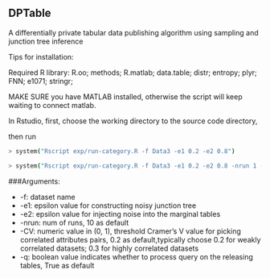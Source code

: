 ## DPTable
A differentially private tabular data publishing algorithm using sampling and junction tree inference

Tips for installation:

Required R library:  R.oo; methods; R.matlab; data.table; distr; entropy; plyr; FNN; e1071; stringr; 

MAKE SURE you have MATLAB installed, otherwise the script will keep waiting to connect matlab.


In Rstudio, 
first, choose the working directory to the source code directory,

then run
```sh
> system("Rscript exp/run-category.R -f Data3 -e1 0.2 -e2 0.8")
```
```sh
> system("Rscript exp/run-category.R -f Data3 -e1 0.2 -e2 0.8 -nrun 1 -CV 0.3")
```

###Arguments:
* -f: dataset name
* -e1: epsilon value for constructing noisy junction tree
* -e2: epsilon value for injecting noise into the marginal tables
* -nrun: num of runs, 10 as default
* -CV: numeric value in (0, 1),  threshold  Cramer’s V value for picking correlated attributes pairs, 0.2 as default,typically choose 0.2 for weakly correlated datasets; 0.3 for highly correlated datasets
* -q: boolean value indicates whether to process query on the releasing tables, True as default